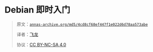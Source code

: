 # Debian 即时入门

> 原文：[`annas-archive.org/md5/4cd8cf68ef447f1e022d6d78aa573abe`](https://annas-archive.org/md5/4cd8cf68ef447f1e022d6d78aa573abe)
> 
> 译者：[飞龙](https://github.com/wizardforcel)
> 
> 协议：[CC BY-NC-SA 4.0](http://creativecommons.org/licenses/by-nc-sa/4.0/)